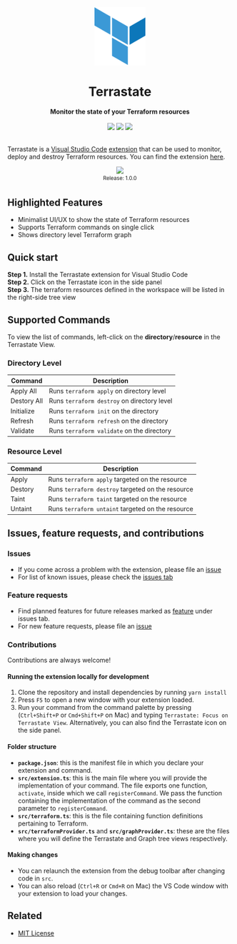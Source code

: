 <div align="center">   
  <img src="./media/terrastate.svg" height="130"/>
 </div>
<h1 align="center">Terrastate</h1>
<div align="center">
  <strong> Monitor the state of your Terraform resources</strong>  
  <br/> <br/>
  <a href="https://marketplace.visualstudio.com/items?itemName=rohinivsenthil.terrastate&ssr=false#overview"><img src="https://img.shields.io/visual-studio-marketplace/i/rohinivsenthil.terrastate" /></a>
  <a href="https://marketplace.visualstudio.com/items?itemName=rohinivsenthil.terrastate&ssr=false#version-history"><img src="https://img.shields.io/visual-studio-marketplace/v/rohinivsenthil.terrastate" /></a>
  <a href="https://marketplace.visualstudio.com/items?itemName=rohinivsenthil.terrastate&ssr=false#review-details"><img src="https://img.shields.io/visual-studio-marketplace/r/rohinivsenthil.terrastate" /></a>
</div>
<br />

Terrastate is a [Visual Studio Code](https://code.visualstudio.com/) [extension](https://marketplace.visualstudio.com/VSCode) that can be used to monitor, deploy and destroy Terraform resources. You can find the extension [here](https://marketplace.visualstudio.com/items?itemName=rohinivsenthil.terrastate).

<div align="center">
  <img src="https://user-images.githubusercontent.com/42040329/129024519-2017ff8d-229a-402d-83dd-0d623a84ec80.gif"/>
  <br/>
  <sup>Release: 1.0.0</sup>
</div>

## Highlighted Features

- Minimalist UI/UX to show the state of Terraform resources
- Supports Terraform commands on single click
- Shows directory level Terraform graph

## Quick start

**Step 1.** Install the Terrastate extension for Visual Studio Code  
**Step 2.** Click on the Terrastate icon in the side panel  
**Step 3.** The terraform resources defined in the workspace will be listed in the right-side tree view

## Supported Commands

To view the list of commands, left-click on the **directory**/**resource** in the Terrastate View.

### Directory Level

| Command                  | Description                                          |
| ------------------------ | ---------------------------------------------------- |
| Apply All | Runs `terraform apply` on directory level |
| Destory All | Runs `terraform destroy` on directory level |  
| Initialize  | Runs `terraform init` on the directory |  
| Refresh | Runs `terraform refresh` on the directory |
| Validate | Runs `terraform validate` on the directory |

### Resource Level

| Command                  | Description                                          |
| ------------------------ | ---------------------------------------------------- |
| Apply | Runs `terraform apply` targeted on the resource |
| Destory  | Runs `terraform destroy` targeted on the resource |  
| Taint | Runs `terraform taint` targeted on the resource |  
| Untaint | Runs `terraform untaint` targeted on the resource |


## Issues, feature requests, and contributions

### Issues

- If you come across a problem with the extension, please file an [issue](https://github.com/rohinivsenthil/terrastate/issues/new)
- For list of known issues, please check the [issues tab](https://github.com/rohinivsenthil/terrastate/issues/new)

### Feature requests

- Find planned features for future releases marked as [feature](https://github.com/rohinivsenthil/terrastate/issues?q=is%3Aissue+is%3Aopen+label%3Afeature) under issues tab.
- For new feature requests, please file an [issue](https://github.com/rohinivsenthil/terrastate/issues/new)

### Contributions

Contributions are always welcome!

#### Running the extension locally for development

1. Clone the repository and install dependencies by running `yarn install`
2. Press `F5` to open a new window with your extension loaded.
3. Run your command from the command palette by pressing (`Ctrl+Shift+P` or `Cmd+Shift+P` on Mac) and typing `Terrastate: Focus on Terrastate View`. Alternatively, you can also find the Terrastate icon on the side panel.

#### Folder structure

- **`package.json`**: this is the manifest file in which you declare your extension and command.
- **`src/extension.ts`**: this is the main file where you will provide the implementation of your command. The file exports one function, `activate`, inside which we call `registerCommand`. We pass the function containing the implementation of the command as the second parameter to `registerCommand`.
- **`src/terraform.ts`**: this is the file containing function definitions pertaining to Terraform.
- **`src/terraformProvider.ts`** and **`src/graphProvider.ts`**: these are the files where you will define the Terrastate and Graph tree views respectively.

#### Making changes

- You can relaunch the extension from the debug toolbar after changing code in `src`.
- You can also reload (`Ctrl+R` or `Cmd+R` on Mac) the VS Code window with your extension to load your changes.

## Related

- [MIT License](https://github.com/rohinivsenthil/terrastate/blob/master/LICENSE![terrastate](https://user-images.githubusercontent.com/42040329/129020767-85f8e868-48d1-4dd4-92b4-35026c706f40.gif)
)
<!-- - Read the [launch blog]
- Featured #11 Product of the day on 
- Featured in **Trending this week** on Visual Studio Code Marketplace -->
